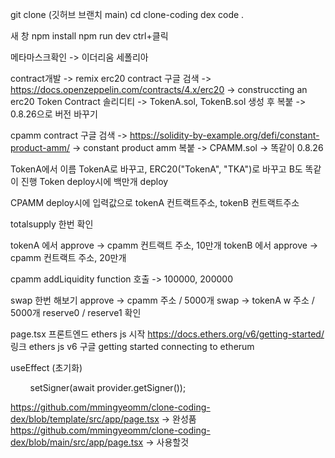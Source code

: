 git clone (깃허브 브랜치 main)
cd clone-coding dex
code . 

새 창
npm install 
npm run dev
ctrl+클릭

메타마스크확인
-> 이더리움 세폴리아 

contract개발 -> remix
erc20 contract 구글 검색 -> https://docs.openzeppelin.com/contracts/4.x/erc20
-> construccting an erc20 Token Contract
솔리디티 -> TokenA.sol, TokenB.sol 생성 후 복붙
-> 0.8.26으로 버전 바꾸기

cpamm contract 구글 검색 -> https://solidity-by-example.org/defi/constant-product-amm/
-> constant product amm 복붙
-> CPAMM.sol -> 똑같이 0.8.26


TokenA에서 
이름 TokenA로 바꾸고, ERC20("TokenA", "TKA")로 바꾸고
B도 똑같이 진행
Token deploy시에 백만개 deploy

CPAMM deploy시에
입력값으로 tokenA 컨트랙트주소, tokenB 컨트랙트주소

totalsupply 한번 확인

tokenA 에서 approve -> cpamm 컨트랙트 주소, 10만개
tokenB 에서 approve -> cpamm 컨트랙트 주소, 20만개

cpamm addLiquidity function 호출
-> 100000, 200000

swap 한번 해보기
approve -> cpamm 주소 / 5000개
swap -> tokenA w 주소 / 5000개
reserve0 / reserve1 확인


page.tsx 프론트엔드 ethers js 시작
https://docs.ethers.org/v6/getting-started/
링크 ethers js v6 구글 getting started
connecting to etherum


useEffect (초기화)



        setSigner(await provider.getSigner());


https://github.com/mmingyeomm/clone-coding-dex/blob/template/src/app/page.tsx -> 완성품
https://github.com/mmingyeomm/clone-coding-dex/blob/main/src/app/page.tsx -> 사용할것
